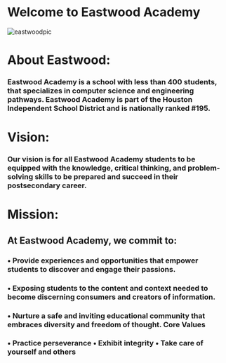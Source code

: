 # Welcome to Eastwood Academy
![eastwoodpic](https://github.com/user-attachments/assets/9c701e84-4537-4e27-8af2-63dc0d3ca046)
# About Eastwood:  
### Eastwood Academy is a school with less than 400 students, that specializes in computer science and engineering pathways. Eastwood Academy is part of the Houston Independent School District and is nationally ranked #195. 

# Vision:
### Our vision is for all Eastwood Academy students to be equipped with the knowledge, critical thinking, and problem-solving skills to be prepared and succeed in their postsecondary career. 

# Mission: 
## At Eastwood Academy, we commit to: 
### • Provide experiences and opportunities that empower students to discover and engage their passions. 
### • Exposing students to the content and context needed to become discerning consumers and creators of information. 
### • Nurture a safe and inviting educational community that embraces diversity and freedom of thought. Core Values 
### • Practice perseverance • Exhibit integrity • Take care of yourself and others 
